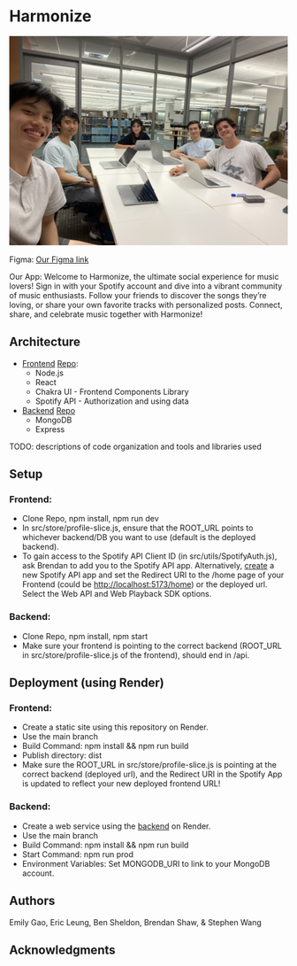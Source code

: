 # Harmonize

![Team Photo](src/img/team_photo_1.JPG?raw=true)

Figma:
[Our Figma link](https://www.figma.com/design/d1LRKIo9vALvQktj60IxuR/mockup-draft-1?node-id=0%3A1&t=XEGMeyuZymvdAH84-1)

Our App:
Welcome to Harmonize, the ultimate social experience for music lovers! Sign in with your Spotify account and dive into a vibrant community of music enthusiasts. Follow your friends to discover the songs they’re loving, or share your own favorite tracks with personalized posts. Connect, share, and celebrate music together with Harmonize!


## Architecture
- [Frontend](https://harmonize-client.onrender.com) [Repo](https://github.com/dartmouth-cs52-24s/project-client-spotify-sharing):
  - Node.js
  - React
  - Chakra UI - Frontend Components Library
  - Spotify API - Authorization and using data
- [Backend](https://project-api-spotify-sharing.onrender.com) [Repo](https://github.com/dartmouth-cs52-24s/project-api-spotify-sharing)
  - MongoDB
  - Express

TODO:  descriptions of code organization and tools and libraries used

## Setup
### Frontend:
- Clone Repo, npm install, npm run dev
- In src/store/profile-slice.js, ensure that the ROOT_URL points to whichever backend/DB you want to use (default is the deployed backend).
- To gain access to the Spotify API Client ID (in src/utils/SpotifyAuth.js), ask Brendan to add you to the Spotify API app. Alternatively, [create](https://developer.spotify.com/dashboard/create) a new Spotify API app and set the Redirect URI to the /home page of your Frontend (could be [http://localhost:5173/home](http://localhost:5173/home)) or the deployed url. Select the Web API and Web Playback SDK options.

### Backend:
- Clone Repo, npm install, npm start
- Make sure your frontend is pointing to the correct backend (ROOT_URL in src/store/profile-slice.js of the frontend), should end in /api.

## Deployment (using Render)
### Frontend:
- Create a static site using this repository on Render.
- Use the main branch
- Build Command: npm install && npm run build
- Publish directory: dist
- Make sure the ROOT_URL in src/store/profile-slice.js is pointing at the correct backend (deployed url), and the Redirect URI in the Spotify App is updated to reflect your new deployed frontend URL!

### Backend: 
- Create a web service using the [backend](https://github.com/dartmouth-cs52-24s/project-api-spotify-sharing) on Render.
- Use the main branch
- Build Command: npm install && npm run build
- Start Command: npm run prod
- Environment Variables: Set MONGODB_URI to link to your MongoDB account.

## Authors

Emily Gao, Eric Leung, Ben Sheldon, Brendan Shaw, & Stephen Wang

## Acknowledgments
